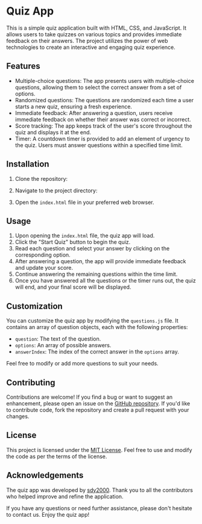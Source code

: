 # Quiz App

This is a simple quiz application built with HTML, CSS, and JavaScript. It allows users to take quizzes on various topics and provides immediate feedback on their answers. The project utilizes the power of web technologies to create an interactive and engaging quiz experience.

## Features

- Multiple-choice questions: The app presents users with multiple-choice questions, allowing them to select the correct answer from a set of options.
- Randomized questions: The questions are randomized each time a user starts a new quiz, ensuring a fresh experience.
- Immediate feedback: After answering a question, users receive immediate feedback on whether their answer was correct or incorrect.
- Score tracking: The app keeps track of the user's score throughout the quiz and displays it at the end.
- Timer: A countdown timer is provided to add an element of urgency to the quiz. Users must answer questions within a specified time limit.

## Installation

1. Clone the repository:


2. Navigate to the project directory:


3. Open the `index.html` file in your preferred web browser.

## Usage

1. Upon opening the `index.html` file, the quiz app will load.
2. Click the "Start Quiz" button to begin the quiz.
3. Read each question and select your answer by clicking on the corresponding option.
4. After answering a question, the app will provide immediate feedback and update your score.
5. Continue answering the remaining questions within the time limit.
6. Once you have answered all the questions or the timer runs out, the quiz will end, and your final score will be displayed.

## Customization

You can customize the quiz app by modifying the `questions.js` file. It contains an array of question objects, each with the following properties:

- `question`: The text of the question.
- `options`: An array of possible answers.
- `answerIndex`: The index of the correct answer in the `options` array.

Feel free to modify or add more questions to suit your needs.

## Contributing

Contributions are welcome! If you find a bug or want to suggest an enhancement, please open an issue on the [GitHub repository](https://github.com/sdy2000/quiz-app/issues). If you'd like to contribute code, fork the repository and create a pull request with your changes.

## License

This project is licensed under the [MIT License](LICENSE). Feel free to use and modify the code as per the terms of the license.

## Acknowledgements

The quiz app was developed by [sdy2000](https://github.com/sdy2000). Thank you to all the contributors who helped improve and refine the application.

If you have any questions or need further assistance, please don't hesitate to contact us. Enjoy the quiz app!
